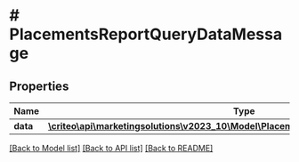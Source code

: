 # # PlacementsReportQueryDataMessage

## Properties

Name | Type | Description | Notes
------------ | ------------- | ------------- | -------------
**data** | [**\criteo\api\marketingsolutions\v2023_10\Model\PlacementsReportQueryEntityMessage[]**](PlacementsReportQueryEntityMessage.md) |  |

[[Back to Model list]](../../README.md#models) [[Back to API list]](../../README.md#endpoints) [[Back to README]](../../README.md)
